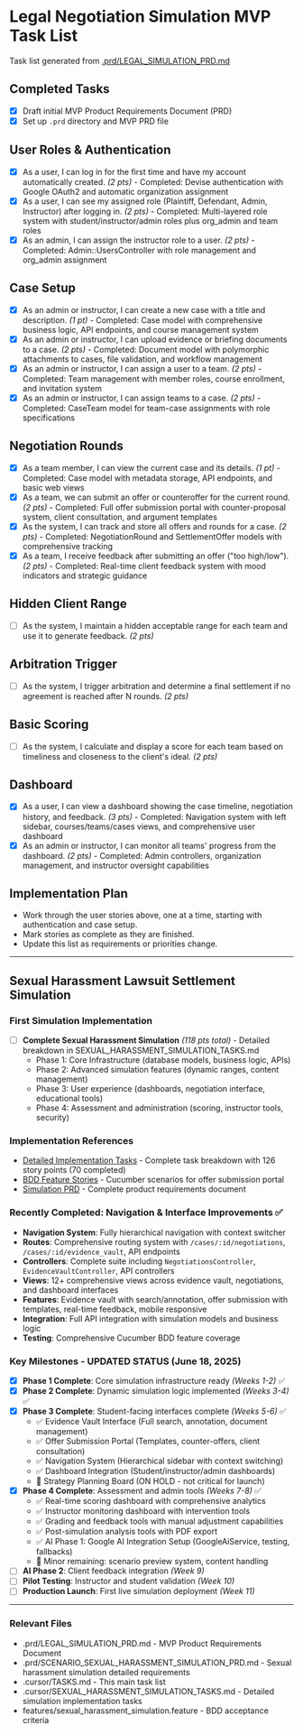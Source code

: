# Legal Negotiation Simulation MVP Task List

Task list generated from [.prd/LEGAL_SIMULATION_PRD.md](../.prd/LEGAL_SIMULATION_PRD.md)

## Completed Tasks
- [x] Draft initial MVP Product Requirements Document (PRD)
- [x] Set up `.prd` directory and MVP PRD file

## User Roles & Authentication
- [x] As a user, I can log in for the first time and have my account automatically created. _(2 pts)_ - Completed: Devise authentication with Google OAuth2 and automatic organization assignment
- [x] As a user, I can see my assigned role (Plaintiff, Defendant, Admin, Instructor) after logging in. _(2 pts)_ - Completed: Multi-layered role system with student/instructor/admin roles plus org_admin and team roles
- [x] As an admin, I can assign the instructor role to a user. _(2 pts)_ - Completed: Admin::UsersController with role management and org_admin assignment

## Case Setup
- [x] As an admin or instructor, I can create a new case with a title and description. _(1 pt)_ - Completed: Case model with comprehensive business logic, API endpoints, and course management system
- [x] As an admin or instructor, I can upload evidence or briefing documents to a case. _(2 pts)_ - Completed: Document model with polymorphic attachments to cases, file validation, and workflow management
- [x] As an admin or instructor, I can assign a user to a team. _(2 pts)_ - Completed: Team management with member roles, course enrollment, and invitation system
- [x] As an admin or instructor, I can assign teams to a case. _(2 pts)_ - Completed: CaseTeam model for team-case assignments with role specifications

## Negotiation Rounds
- [x] As a team member, I can view the current case and its details. _(1 pt)_ - Completed: Case model with metadata storage, API endpoints, and basic web views
- [x] As a team, we can submit an offer or counteroffer for the current round. _(2 pts)_ - Completed: Full offer submission portal with counter-proposal system, client consultation, and argument templates
- [x] As the system, I can track and store all offers and rounds for a case. _(2 pts)_ - Completed: NegotiationRound and SettlementOffer models with comprehensive tracking
- [x] As a team, I receive feedback after submitting an offer ("too high/low"). _(2 pts)_ - Completed: Real-time client feedback system with mood indicators and strategic guidance

## Hidden Client Range
- [ ] As the system, I maintain a hidden acceptable range for each team and use it to generate feedback. _(2 pts)_

## Arbitration Trigger
- [ ] As the system, I trigger arbitration and determine a final settlement if no agreement is reached after N rounds. _(2 pts)_

## Basic Scoring
- [ ] As the system, I calculate and display a score for each team based on timeliness and closeness to the client's ideal. _(2 pts)_

## Dashboard
- [x] As a user, I can view a dashboard showing the case timeline, negotiation history, and feedback. _(3 pts)_ - Completed: Navigation system with left sidebar, courses/teams/cases views, and comprehensive user dashboard
- [x] As an admin or instructor, I can monitor all teams' progress from the dashboard. _(2 pts)_ - Completed: Admin controllers, organization management, and instructor oversight capabilities

## Implementation Plan
- Work through the user stories above, one at a time, starting with authentication and case setup.
- Mark stories as complete as they are finished.
- Update this list as requirements or priorities change.

---

## Sexual Harassment Lawsuit Settlement Simulation

### First Simulation Implementation
- [ ] **Complete Sexual Harassment Simulation** _(118 pts total)_ - Detailed breakdown in SEXUAL_HARASSMENT_SIMULATION_TASKS.md
  - Phase 1: Core Infrastructure (database models, business logic, APIs)
  - Phase 2: Advanced simulation features (dynamic ranges, content management)
  - Phase 3: User experience (dashboards, negotiation interface, educational tools)
  - Phase 4: Assessment and administration (scoring, instructor tools, security)

### Implementation References
- [Detailed Implementation Tasks](.cursor/SEXUAL_HARASSMENT_SIMULATION_TASKS.md) - Complete task breakdown with 126 story points (70 completed)
- [BDD Feature Stories](../features/offer_submission_portal.feature) - Cucumber scenarios for offer submission portal
- [Simulation PRD](../.prd/SCENARIO_SEXUAL_HARASSMENT_SIMULATION_PRD.md) - Complete product requirements document

### Recently Completed: Navigation & Interface Improvements ✅
- **Navigation System**: Fully hierarchical navigation with context switcher
- **Routes**: Comprehensive routing system with `/cases/:id/negotiations`, `/cases/:id/evidence_vault`, API endpoints
- **Controllers**: Complete suite including `NegotiationsController`, `EvidenceVaultController`, API controllers
- **Views**: 12+ comprehensive views across evidence vault, negotiations, and dashboard interfaces
- **Features**: Evidence vault with search/annotation, offer submission with templates, real-time feedback, mobile responsive
- **Integration**: Full API integration with simulation models and business logic
- **Testing**: Comprehensive Cucumber BDD feature coverage

### Key Milestones - UPDATED STATUS (June 18, 2025)
- [x] **Phase 1 Complete**: Core simulation infrastructure ready _(Weeks 1-2)_ ✅
- [x] **Phase 2 Complete**: Dynamic simulation logic implemented _(Weeks 3-4)_ ✅
- [x] **Phase 3 Complete**: Student-facing interfaces complete _(Weeks 5-6)_ ✅
  - ✅ Evidence Vault Interface (Full search, annotation, document management)
  - ✅ Offer Submission Portal (Templates, counter-offers, client consultation)
  - ✅ Navigation System (Hierarchical sidebar with context switching)
  - ✅ Dashboard Integration (Student/instructor/admin dashboards)
  - 🔄 Strategy Planning Board (ON HOLD - not critical for launch)
- [x] **Phase 4 Complete**: Assessment and admin tools _(Weeks 7-8)_ ✅
  - ✅ Real-time scoring dashboard with comprehensive analytics
  - ✅ Instructor monitoring dashboard with intervention tools
  - ✅ Grading and feedback tools with manual adjustment capabilities
  - ✅ Post-simulation analysis tools with PDF export
  - ✅ AI Phase 1: Google AI Integration Setup (GoogleAiService, testing, fallbacks)
  - 🔄 Minor remaining: scenario preview system, content handling
- [ ] **AI Phase 2**: Client feedback integration _(Week 9)_
- [ ] **Pilot Testing**: Instructor and student validation _(Week 10)_
- [ ] **Production Launch**: First live simulation deployment _(Week 11)_

---

### Relevant Files
- .prd/LEGAL_SIMULATION_PRD.md - MVP Product Requirements Document
- .prd/SCENARIO_SEXUAL_HARASSMENT_SIMULATION_PRD.md - Sexual harassment simulation detailed requirements
- .cursor/TASKS.md - This main task list
- .cursor/SEXUAL_HARASSMENT_SIMULATION_TASKS.md - Detailed simulation implementation tasks
- features/sexual_harassment_simulation.feature - BDD acceptance criteria

